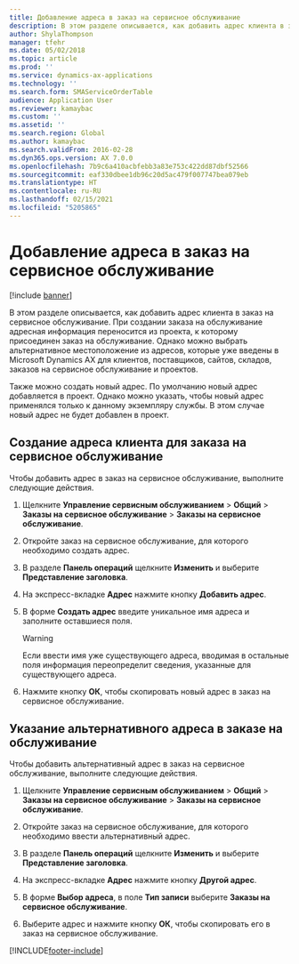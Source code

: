 ```yaml
---
title: Добавление адреса в заказ на сервисное обслуживание
description: В этом разделе описывается, как добавить адрес клиента в заказ на сервисное обслуживание.
author: ShylaThompson
manager: tfehr
ms.date: 05/02/2018
ms.topic: article
ms.prod: ''
ms.service: dynamics-ax-applications
ms.technology: ''
ms.search.form: SMAServiceOrderTable
audience: Application User
ms.reviewer: kamaybac
ms.custom: ''
ms.assetid: ''
ms.search.region: Global
ms.author: kamaybac
ms.search.validFrom: 2016-02-28
ms.dyn365.ops.version: AX 7.0.0
ms.openlocfilehash: 7b9c6a410acbfebb3a83e753c422dd87dbf52566
ms.sourcegitcommit: eaf330dbee1db96c20d5ac479f007747bea079eb
ms.translationtype: HT
ms.contentlocale: ru-RU
ms.lasthandoff: 02/15/2021
ms.locfileid: "5205865"
---
```

# <a name="add-an-address-to-a-service-order"></a>Добавление адреса в заказ на сервисное обслуживание    

[!include [banner](../includes/banner.md)]


В этом разделе описывается, как добавить адрес клиента в заказ на сервисное обслуживание. При создании заказа на обслуживание адресная информация переносится из проекта, к которому присоединен заказ на обслуживание. Однако можно выбрать альтернативное местоположение из адресов, которые уже введены в Microsoft Dynamics AX для клиентов, поставщиков, сайтов, складов, заказов на сервисное обслуживание и проектов.

Также можно создать новый адрес. По умолчанию новый адрес добавляется в проект. Однако можно указать, чтобы новый адрес применялся только к данному экземпляру службы. В этом случае новый адрес не будет добавлен в проект.

## <a name="create-a-customer-address-for-a-service-order"></a>Создание адреса клиента для заказа на сервисное обслуживание

Чтобы добавить адрес в заказ на сервисное обслуживание, выполните следующие действия.

1.  Щелкните **Управление сервисным обслуживанием** \> **Общий** \> **Заказы на сервисное обслуживание** \> **Заказы на сервисное обслуживание**.

2.  Откройте заказ на сервисное обслуживание, для которого необходимо создать адрес.

3.  В разделе **Панель операций** щелкните **Изменить** и выберите **Представление заголовка**.

4.  На экспресс-вкладке **Адрес** нажмите кнопку **Добавить адрес**.

5.  В форме **Создать адрес** введите уникальное имя адреса и заполните оставшиеся поля. 
    

    > [!WARNING]
    > <P>Если ввести имя уже существующего адреса, вводимая в остальные поля информация переопределит сведения, указанные для существующего адреса.</P>


6.  Нажмите кнопку **ОК**, чтобы скопировать новый адрес в заказ на сервисное обслуживание.

## <a name="specify-an-alternative-address-on-a-service-order"></a>Указание альтернативного адреса в заказе на обслуживание

Чтобы добавить альтернативный адрес в заказ на сервисное обслуживание, выполните следующие действия.

1.  Щелкните **Управление сервисным обслуживанием** \> **Общий** \> **Заказы на сервисное обслуживание** \> **Заказы на сервисное обслуживание**.

2.  Откройте заказ на сервисное обслуживание, для которого необходимо ввести альтернативный адрес.

3.  В разделе **Панель операций** щелкните **Изменить** и выберите **Представление заголовка**.

4.  На экспресс-вкладке **Адрес** нажмите кнопку **Другой адрес**.

5.  В форме **Выбор адреса**, в поле **Тип записи** выберите **Заказы на сервисное обслуживание**.

6.  Выберите адрес и нажмите кнопку **ОК**, чтобы скопировать его в заказ на сервисное обслуживание.


  




[!INCLUDE[footer-include](../../includes/footer-banner.md)]